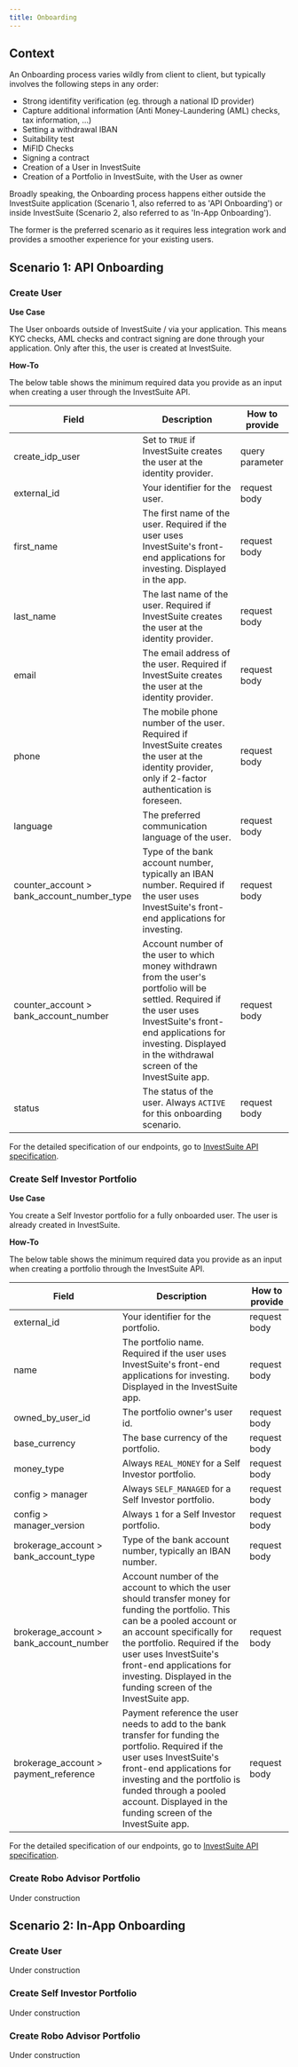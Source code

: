 ```yaml
---
title: Onboarding
---
```

## Context

An Onboarding process varies wildly from client to client, but typically involves the following steps in any order:

* Strong identifity verification (eg. through a national ID provider)
* Capture additional information (Anti Money-Laundering (AML) checks, tax information, ...)
* Setting a withdrawal IBAN
* Suitability test
* MiFID Checks
* Signing a contract
* Creation of a User in InvestSuite
* Creation of a Portfolio in InvestSuite, with the User as owner

Broadly speaking, the Onboarding process happens either outside the InvestSuite application (Scenario 1, also referred to as 'API Onboarding') or inside InvestSuite (Scenario 2, also referred to as 'In-App Onboarding').

The former is the preferred scenario as it requires less integration work and provides a smoother experience for your existing users.

## Scenario 1: API Onboarding
### Create User

**Use Case** 

The User onboards outside of InvestSuite / via your application. This means KYC checks, AML checks and contract signing are done through your application. Only after this, the user is created at InvestSuite.

**How-To**

The below table shows the minimum required data you provide as an input when creating a user through the InvestSuite API.

Field | Description | How to provide
--- | --- | ---
create_idp_user | Set to `TRUE` if InvestSuite creates the user at the identity provider. | query parameter 
external_id | Your identifier for the user. | request body 
first_name | The first name of the user. Required if the user uses InvestSuite's front-end applications for investing. Displayed in the app. | request body 
last_name | The last name of the user. Required if InvestSuite creates the user at the identity provider. | request body
email | The email address of the user. Required if InvestSuite creates the user at the identity provider. | request body
phone | The mobile phone number of the user. Required if InvestSuite creates the user at the identity provider, only if 2-factor authentication is foreseen. | request body
language | The preferred communication language of the user. | request body
counter_account > bank_account_number_type | Type of the bank account number, typically an IBAN number. Required if the user uses InvestSuite's front-end applications for investing. | request body
counter_account > bank_account_number | Account number of the user to which money withdrawn from the user's portfolio will be settled. Required if the user uses InvestSuite's front-end applications for investing. Displayed in the withdrawal screen of the InvestSuite app. | request body
status | The status of the user. Always `ACTIVE` for this onboarding scenario. | request body

For the detailed specification of our endpoints, go to [InvestSuite API specification](https://api.sandbox.investsuite.com/redoc). 

### Create Self Investor Portfolio

**Use Case** 

You create a Self Investor portfolio for a fully onboarded user. The user is already created in InvestSuite.

**How-To**

The below table shows the minimum required data you provide as an input when creating a portfolio through the InvestSuite API.

Field | Description | How to provide
--- | --- | ---
external_id | Your identifier for the portfolio. | request body 
name | The portfolio name. Required if the user uses InvestSuite's front-end applications for investing. Displayed in the InvestSuite app. | request body 
owned_by_user_id | The portfolio owner's user id. | request body
base_currency | The base currency of the portfolio. | request body
money_type | Always `REAL_MONEY` for a Self Investor portfolio. | request body 
config > manager | Always `SELF_MANAGED` for a Self Investor portfolio. | request body
config > manager_version | Always `1` for a Self Investor portfolio. | request body
brokerage_account > bank_account_type | Type of the bank account number, typically an IBAN number. | request body
brokerage_account > bank_account_number | Account number of the account to which the user should transfer money for funding the portfolio. This can be a pooled account or an account specifically for the portfolio. Required if the user uses InvestSuite's front-end applications for investing. Displayed in the funding screen of the InvestSuite app. | request body
brokerage_account > payment_reference | Payment reference the user needs to add to the bank transfer for funding the portfolio. Required if the user uses InvestSuite's front-end applications for investing and the portfolio is funded through a pooled account. Displayed in the funding screen of the InvestSuite app. | request body

For the detailed specification of our endpoints, go to [InvestSuite API specification](https://api.sandbox.investsuite.com/redoc). 

### Create Robo Advisor Portfolio

Under construction

## Scenario 2: In-App Onboarding

### Create User

Under construction
### Create Self Investor Portfolio

Under construction

### Create Robo Advisor Portfolio

Under construction